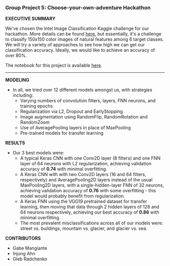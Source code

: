 ### Group Project 5: Choose-your-own-adventure Hackathon

**EXECUTIVE SUMMARY**

We've chosen the Intel Image Classification Kaggle challenge for our hackathon. More details can be found [here](https://www.kaggle.com/datasets/puneet6060/intel-image-classification), but essentially, it's a challenge to classify 150x150 color images of natural features among 6 target classes. We will try a variety of approaches to see how high we can get our classification accuracy. Ideally, we would like to achieve an accuracy of over 80%.

The notebook for this project is available [here](./project-5.ipynb).

---
**MODELING**

- In all, we tried over 12 different models amongst us, with strategies including:
  - Varying numbers of convolution filters, layers, FNN neurons, and training epochs
  - Regularization via L2, Dropout and EarlyStopping
  - Image augmentation using RandomFlip, RandomRotation and RandomZoom
  - Use of AveragePooling layers in place of MaxPooling
  - Pre-trained models for transfer learning

**RESULTS**
- Our 3 best models were:
  - A typical Keras CNN with one Conv2D layer (8 filters) and one FNN layer of 64 neurons with L2 regularization, achieving validation accuracy of **0.74** with minimal overfitting.
  - A Keras CNN with with two Conv2D layers (16 and 64 filters, respectively) and AveragePooling2D layers instead of the usual MaxPooling2D layers, with a single-hidden-layer FNN of 32 neurons, achieving validation accuracy of **0.76** with some overfitting - this model would probably benefit from regularization.
  - A Keras FNN using the VGG19 pretrained dataset for transfer learning, then moving that data through 2 hidden layers of 128 and 64 neurons respectively, achieving our best accuracy of **0.86** with minimal overfitting.
  - The most prevalent misclassifications across all of our models were: street vs. buildings, mountain vs. glacier, and glacier vs. sea.

**CONTRIBUTORS**
- Gabe Mangiante
- Injung Ahn
- Gleb Radchenko
